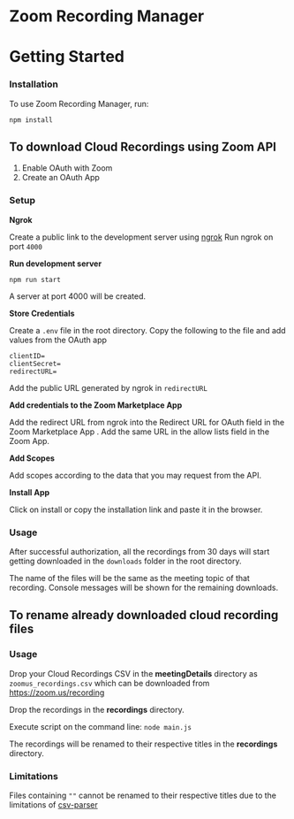 # Zoom Recording Manager

# Getting Started

### Installation
To use Zoom Recording Manager, run:

    npm install

## To download Cloud Recordings using Zoom API

 1. Enable OAuth with Zoom
 2. Create an OAuth App

### Setup
**Ngrok**

Create a public link to the development server using [ngrok](https://ngrok.com/)
Run ngrok on port `4000`

**Run development server**

    npm run start
A server at port 4000 will be created.

**Store Credentials**

Create a `.env` file in the root directory.
Copy the following to the file and add values from the OAuth app
```
clientID=
clientSecret=
redirectURL=
```
Add the public URL generated by ngrok in `redirectURL`

**Add credentials to the Zoom Marketplace App**

Add the redirect URL from ngrok into the Redirect URL for OAuth field in the Zoom Marketplace App .
Add the same URL in the allow lists field in the Zoom App.

**Add Scopes**

Add scopes according to the data that you may request from the API.

**Install App**

Click on install or copy the installation link and paste it in the browser.

### Usage
After successful authorization, all the recordings from 30 days will start getting downloaded in the `downloads` folder in the root directory.

The name of the files will be the same as the meeting topic of that recording.
Console messages will be shown for  the remaining downloads.


## To rename already downloaded cloud recording files 




### Usage

 Drop your Cloud Recordings CSV in the **meetingDetails** directory as `zoomus_recordings.csv` which can be downloaded from https://zoom.us/recording
 
 Drop the recordings  in the **recordings** directory.
 
 Execute script on the command line: 
	`node main.js`

The recordings will be renamed to their respective titles in the **recordings** directory.
### Limitations

Files containing `""` cannot be renamed to their respective titles due to the limitations of  [csv-parser](https://github.com/mafintosh/csv-parser/issues/70)